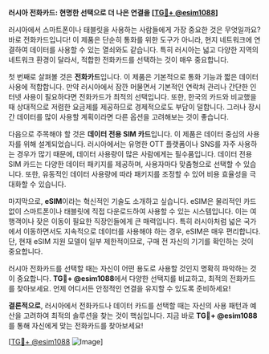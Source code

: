 **러시아 전화카드: 현명한 선택으로 더 나은 연결을 [[TG💪+ @esim1088](https://t.me/s/esim1088)]**

러시아에서 스마트폰이나 태블릿을 사용하는 사람들에게 가장 중요한 것은 무엇일까요? 바로 전화카드입니다! 이 제품은 단순히 통화를 위한 도구가 아니라, 현지 네트워크에 연결하여 데이터를 사용할 수 있는 열쇠와도 같습니다. 특히 러시아는 넓고 다양한 지역의 네트워크 환경이 달라서, 적합한 전화카드를 선택하는 것이 매우 중요합니다.

첫 번째로 살펴볼 것은 **전화카드**입니다. 이 제품은 기본적으로 통화 기능과 짧은 데이터 사용에 적합합니다. 만약 러시아에서 잠깐 머물면서 기본적인 연락처 관리나 간단한 인터넷 사용이 필요하다면 전화카드가 최적의 선택입니다. 또한, 한국의 카드와 비교했을 때 상대적으로 저렴한 요금제를 제공하므로 경제적으로도 부담이 덜합니다. 그러나 장시간 데이터를 많이 사용할 계획이라면 다른 옵션을 고려해보는 것이 좋습니다.

다음으로 주목해야 할 것은 **데이터 전용 SIM 카드**입니다. 이 제품은 데이터 중심의 사용자를 위해 설계되었습니다. 러시아에서는 유명한 OTT 플랫폼이나 SNS를 자주 사용하는 경우가 많기 때문에, 데이터 사용량이 많은 사람에게는 필수품입니다. 데이터 전용 SIM 카드는 다양한 데이터 패키지를 제공하며, 사용자마다 맞춤형으로 선택할 수 있습니다. 또한, 유동적인 데이터 사용량에 따라 패키지를 조정할 수 있어 비용 효율성을 극대화할 수 있습니다.

마지막으로, **eSIM**이라는 혁신적인 기술도 소개하고 싶습니다. eSIM은 물리적인 카드 없이 스마트폰이나 태블릿에 직접 다운로드하여 사용할 수 있는 시스템입니다. 이는 여행객이나 잦은 이동이 필요한 직장인들에게 큰 매력입니다. 특히 러시아처럼 넓은 국가에서 이동하면서도 지속적으로 데이터를 사용해야 하는 경우, eSIM은 매우 편리합니다. 단, 현재 eSIM 지원 모델이 일부 제한적이므로, 구매 전 자신의 기기를 확인하는 것이 중요합니다.

러시아 전화카드를 선택할 때는 자신이 어떤 용도로 사용할 것인지 명확히 파악하는 것이 중요합니다. **TG💪+ @esim1088**에서 다양한 선택지를 비교하고, 최적의 전화카드를 찾아보세요. 언제 어디서든 안정적인 연결을 유지할 수 있도록 준비하세요!

**결론적으로**, 러시아에서 전화카드나 데이터 카드를 선택할 때는 자신의 사용 패턴과 예산을 고려하여 최적의 솔루션을 찾는 것이 핵심입니다. 지금 바로 **TG💪+ @esim1088**를 통해 자신에게 맞는 전화카드를 찾아보세요!

[[TG💪+ @esim1088](https://t.me/s/esim1088) ![Image](https://i.postimg.cc/Y0z9fWf4/image.png)]